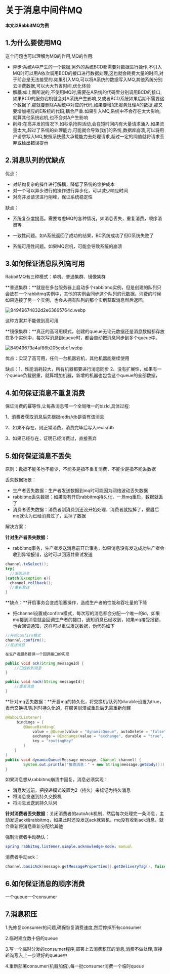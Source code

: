 # 关于消息中间件MQ

**本文以RabbitMQ为例**

## 1.为什么要使用MQ

这个问题也可以理解为MQ的作用,MQ的作用:

- 异步:系统A中产生的一个数据,另外的系统BCD都需要对数据进行操作,不引入MQ时可以用A依次调用BCD的接口进行数据处理,这也就会耗费大量的时间,对于前台是无法接受的.如果引入MQ,可以将A系统的数据写入MQ,其他系统分别去消费数据,可以大大节省时间,优化体验
- 解耦:如上面所说的,不使用MQ时,需要在A系统的代码里分别调用BCD的接口,如果BCD的服务宕机就会对A系统产生影响,又或者BCD系统如果后期不需要这个数据了,那就要删除A系统中对应的代码,如果要增加E服务处理A的数据,那又要增加相应的E系统的代码,耦合严重.如果引入MQ,系统中不会存在太大影响,就算其他系统宕机,也不会对A产生影响
- 削峰:在高并发的情况下,如秒杀抢购活动,会在短时间内有大量请求涌入,如果流量太大,超过了系统的处理能力,可能就会导致我们的系统,数据库崩溃,可以将用户请求写入MQ,按照系统最大承载能力去处理请求,超过一定的阈值就将请求丢弃或给出错误提示



## 2.消息队列的优缺点

优点：

- 对结构复杂的操作进行解耦，降低了系统的维护成本
- 对一个可以异步进行的操作进行异步化，可以减少响应时间
- 对高并发请求进行削峰，保证系统稳定性

缺点：

- 系统复杂度提高。需要考虑MQ的各种情况，如消息丢失，重复消费，顺序消费等

- 一致性问题。如A系统返回了成功的结果，BC系统成功了但D系统失败了
- 系统可用性问题。如果MQ宕机，可能会导致系统的崩溃



## 3.如何保证消息队列高可用

RabbitMQ有三种模式：单机、普通集群、镜像集群

**普通集群：**就是在多台服务器上启动多个rabbitmq实例，但是创建的队列只会放在一个rabbitmq实例中，其他的实例会同步这个队列的元数据。消费的时候如果连接了另一个实例，也会从拥有队列的那个实例获取消息然后返回。

![84949674832d2e63865764d.webp](http://io.storyxc.com/8494967-4832d2e63865764d.webp)

这种方案并不能做到高可用

**镜像集群：**真正的高可用模式，创建的queue无论元数据还是消息数据都存放在多个实例中，每次写消息到queue时，都会自动把消息同步到多个queue中。

![84949673a4af86b205cebcf.webp](http://io.storyxc.com/8494967-3a4af86b205cebcf.webp)

优点：实现了高可用，任何一台机器宕机，其他机器能继续使用

缺点：1、性能消耗较大，所有机器都要进行消息同步  2、没有扩展性，如果有一个queue负载很重，就算增加机器，新增的机器也包含这个queue的全部数据，

## 4.如何保证消息不重复消费

保证消费的幂等性,让每条消息带一个全局唯一的bizId,具体过程:

1、消费者获取消息后先根据redis/db是否有该消息

2、如果不存在，则正常消费，消费完毕后写入redis/db

3、如果已经存在，证明已经消费过，直接丢弃

## 5.如何保证消息不丢失

原则：数据不能多也不能少，不能多是指不重复消费，不能少是指不能丢数据



丢失数据场景：

- 生产者丢失数据：生产者发送数据到mq时可能因为网络波动丢失数据
- rabbitmq丢失数据：如果没有开启rabbitmq持久化，一旦mq重启，数据就丢了
- 消费者丢失数据：消费者刚消费到还没开始处理，消费者就挂掉了，重启后mq就认为已经消费过了，丢掉了数据



解决方案：

**针对生产者丢失数据：**

- rabbitmq事务，生产者发送消息前开启事务，如果消息没有发送成功生产者会收到异常报错，这时可以回滚并重试发送

```java
channel.txSelect();
try{
  //发送消息
}catch(Exception e){
  channel.rollback();
  //重新发送
}
```

**缺点：**开启事务会变成阻塞操作，造成生产者的性能和吞吐量的下降

- 把channel设置成confirm模式，每次写的消息都会分配一个唯一的id，如果mq接到消息就会回调生产者的接口，通知消息已经收到，如果mq接受报错，也会回调通知，这样可以重试发送数据，伪代码如下

```java
//开启confirm模式
channel.confirm();
//发送消息

在生产者服务提供一个回调接口的实现

public void ack(String messageId）{
	//已经收到消息
}

public void nack(String messageId){
    //重发消息
}
```



**针对mq丢失数据：**开启mq的持久化，将交换机/队列的durable设置为true，表示交换机/队列时持久化的，在服务崩溃或重启后无需重新创建

```java
@RabbitListener(
     bindings = {
        @QueueBinding(
            value = @Queue(value = "dynamicQueue", autoDelete = "false", durable = "true"),
            exchange = @Exchange(value = "exchange", durable = "true", type = ExchangeTypes.DIRECT),
            key = "routingKey"
        )
    }
)
public void dynamicQueue(Message message, Channel channel) {
        System.out.println("接收消息：" + new String(message.getBody()));
}
```

如果消息想从rabbitmq崩溃中回复，消息必须实现：

- 消息发送前，把投递模式设置为2（持久）来标记为持久消息
- 将消息发送到持久交换机
- 将消息发送到持久队列



**针对消费者丢失数据**：关闭消费者的autoAck机制，然后每次处理完一条消息，主动发送ack给rabbitmq，如果此时还没发送ack就宕机，mq没有收到ack消息，就会重新将消息重新分配给其他

强制消费者手动确认：

```yml
spring.rabbitmq.listener.simple.acknowledge-mode: manual
```

消费者手动ack：

```java
channel.basicAck(message.getMessageProperties().getDeliveryTag(), false);
```

## 6.如何保证消息的顺序消费

一个queue一个consumer

## 7.消息积压

1.先修复consumer的问题,确保恢复消费速度,然后停掉所有consumer

2.临时建立数十倍的queue

3.写一个临时分发的consumer程序,部署上去消费积压的消息,消费不做处理,直接轮询写入上一步建好的queue中

4.重新部署consumer(机器加倍),每一批consumer消费一个临时queue